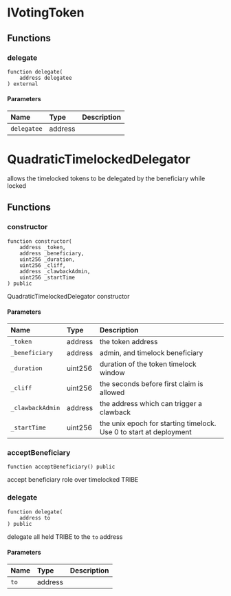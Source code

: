# IVotingToken

## Functions

### delegate

```solidity
function delegate(
    address delegatee
) external
```

#### Parameters

| Name | Type | Description |
| :--- | :--- | :---------- |
| `delegatee` | address |  |

# QuadraticTimelockedDelegator

allows the timelocked tokens to be delegated by the beneficiary while locked

## Functions

### constructor

```solidity
function constructor(
    address _token,
    address _beneficiary,
    uint256 _duration,
    uint256 _cliff,
    address _clawbackAdmin,
    uint256 _startTime
) public
```

QuadraticTimelockedDelegator constructor

#### Parameters

| Name | Type | Description |
| :--- | :--- | :---------- |
| `_token` | address | the token address |
| `_beneficiary` | address | admin, and timelock beneficiary |
| `_duration` | uint256 | duration of the token timelock window |
| `_cliff` | uint256 | the seconds before first claim is allowed |
| `_clawbackAdmin` | address | the address which can trigger a clawback |
| `_startTime` | uint256 | the unix epoch for starting timelock. Use 0 to start at deployment |

### acceptBeneficiary

```solidity
function acceptBeneficiary() public
```

accept beneficiary role over timelocked TRIBE

### delegate

```solidity
function delegate(
    address to
) public
```

delegate all held TRIBE to the `to` address

#### Parameters

| Name | Type | Description |
| :--- | :--- | :---------- |
| `to` | address |  |

